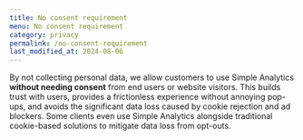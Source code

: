 ```yaml
---
title: No consent requirement
menu: No consent requirement
category: privacy
permalink: /no-consent-requirement
last_modified_at: 2024-08-06
---
```


By not collecting personal data, we allow customers to use Simple Analytics **without needing consent** from end users or website visitors. This builds trust with users, provides a frictionless experience without annoying pop-ups, and avoids the significant data loss caused by cookie rejection and ad blockers. Some clients even use Simple Analytics alongside traditional cookie-based solutions to mitigate data loss from opt-outs.
